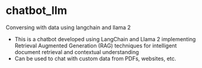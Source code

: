 # chatbot_llm
Conversing with data using langchain and llama 2
- This is a chatbot developed using LangChain and Llama 2 implementing Retrieval Augmented Generation (RAG) techniques for intelligent document retrieval and contextual understanding
- Can be used to chat with custom data from PDFs, websites, etc.
